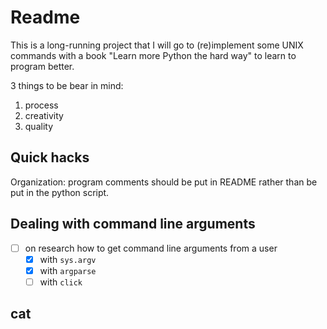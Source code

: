 # Readme

This is a long-running project that I will go to (re)implement some UNIX commands with a book "Learn more Python the hard way" to learn to program better.

3 things to be bear in mind:
1. process
2. creativity
3. quality

## Quick hacks

Organization: program comments should be put in README rather than be put in the python script.

## Dealing with command line arguments

- [ ] on research how to get command line arguments from a user
    - [x] with `sys.argv`
    - [x] with `argparse`
    - [ ] with `click`

## cat


